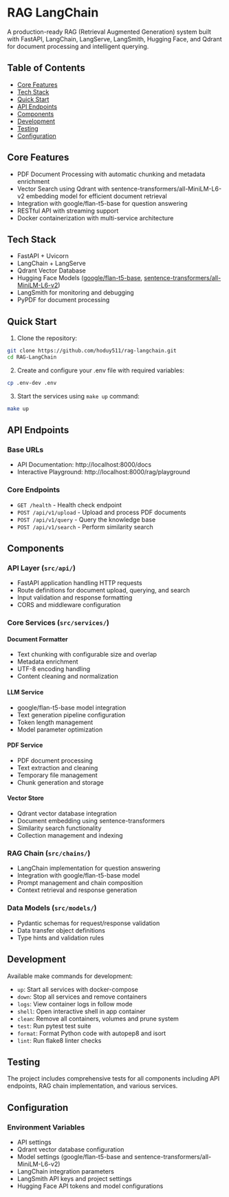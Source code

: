 # RAG LangChain
A production-ready RAG (Retrieval Augmented Generation) system built with FastAPI, LangChain, LangServe, LangSmith, Hugging Face, and Qdrant for document processing and intelligent querying.


## Table of Contents
- [Core Features](#core-features)
- [Tech Stack](#tech-stack)
- [Quick Start](#quick-start)
- [API Endpoints](#api-endpoints)
- [Components](#Components)
- [Development](#development)
- [Testing](#testing)
- [Configuration](#configuration)


## Core Features
- PDF Document Processing with automatic chunking and metadata enrichment
- Vector Search using Qdrant with sentence-transformers/all-MiniLM-L6-v2 embedding model for efficient document retrieval
- Integration with google/flan-t5-base for question answering
- RESTful API with streaming support
- Docker containerization with multi-service architecture


## Tech Stack
- FastAPI + Uvicorn
- LangChain + LangServe
- Qdrant Vector Database
- Hugging Face Models ([google/flan-t5-base](https://huggingface.co/google/flan-t5-base), [sentence-transformers/all-MiniLM-L6-v2](https://huggingface.co/sentence-transformers/all-MiniLM-L6-v2))
- LangSmith for monitoring and debugging
- PyPDF for document processing


## Quick Start
1. Clone the repository:
```bash
git clone https://github.com/hoduy511/rag-langchain.git
cd RAG-LangChain
```

2. Create and configure your .env file with required variables:
```bash
cp .env-dev .env
```

3. Start the services using `make up` command:
```bash
make up
```


## API Endpoints
### Base URLs
- API Documentation: http://localhost:8000/docs
- Interactive Playground: http://localhost:8000/rag/playground

### Core Endpoints
- `GET /health` - Health check endpoint
- `POST /api/v1/upload` - Upload and process PDF documents
- `POST /api/v1/query` - Query the knowledge base  
- `POST /api/v1/search` - Perform similarity search


## Components
### API Layer (`src/api/`)
- FastAPI application handling HTTP requests
- Route definitions for document upload, querying, and search
- Input validation and response formatting
- CORS and middleware configuration

### Core Services (`src/services/`)
#### Document Formatter
- Text chunking with configurable size and overlap
- Metadata enrichment
- UTF-8 encoding handling
- Content cleaning and normalization

#### LLM Service
- google/flan-t5-base model integration
- Text generation pipeline configuration
- Token length management
- Model parameter optimization

#### PDF Service
- PDF document processing
- Text extraction and cleaning
- Temporary file management
- Chunk generation and storage

#### Vector Store
- Qdrant vector database integration
- Document embedding using sentence-transformers
- Similarity search functionality
- Collection management and indexing

### RAG Chain (`src/chains/`)
- LangChain implementation for question answering
- Integration with google/flan-t5-base model
- Prompt management and chain composition
- Context retrieval and response generation

### Data Models (`src/models/`)
- Pydantic schemas for request/response validation
- Data transfer object definitions
- Type hints and validation rules


## Development
Available make commands for development:
- `up`: Start all services with docker-compose
- `down`: Stop all services and remove containers
- `logs`: View container logs in follow mode
- `shell`: Open interactive shell in app container
- `clean`: Remove all containers, volumes and prune system
- `test`: Run pytest test suite
- `format`: Format Python code with autopep8 and isort
- `lint`: Run flake8 linter checks


## Testing
The project includes comprehensive tests for all components including API endpoints, RAG chain implementation, and various services.


## Configuration
### Environment Variables
- API settings
- Qdrant vector database configuration
- Model settings (google/flan-t5-base and sentence-transformers/all-MiniLM-L6-v2)
- LangChain integration parameters
- LangSmith API keys and project settings
- Hugging Face API tokens and model configurations
